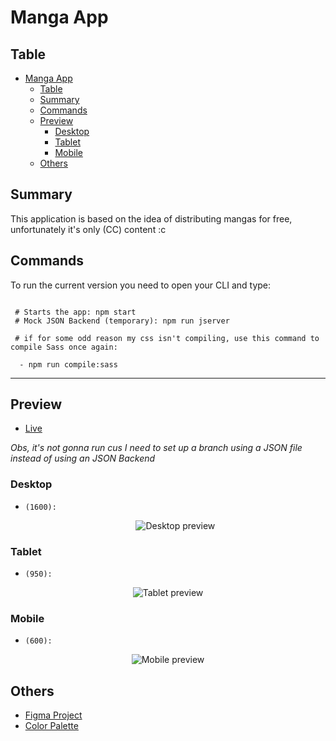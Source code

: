 # Manga App

## Table

- [Manga App](#manga-app)
  - [Table](#table)
  - [Summary](#summary)
  - [Commands](#commands)
  - [Preview](#preview)
    - [Desktop](#desktop)
    - [Tablet](#tablet)
    - [Mobile](#mobile)
  - [Others](#others)

## Summary

This application is based on the idea of distributing mangas for free, unfortunately it's only (CC) content :c

## Commands

To run the current version you need to open your CLI and type:

```

 # Starts the app: npm start
 # Mock JSON Backend (temporary): npm run jserver

```

```
 # if for some odd reason my css isn't compiling, use this command to compile Sass once again:

  - npm run compile:sass

```

---

## Preview

-   [Live](https://ny-manga-app.vercel.app)

_Obs, it's not gonna run cus I need to set up a branch using a JSON file instead of using an JSON Backend_

### Desktop

-   `(1600):`
    <p align="center"> 
      <img src="https://github.com/Nyyu/TCC/blob/main/preview/desktop-preview.png" alt='Desktop preview'> 
    </p>

### Tablet

-   `(950):`
<p align="center"> 
  <img src="https://github.com/Nyyu/TCC/blob/main/preview/tablet-preview.png" alt='Tablet preview'> 
</p>

### Mobile

-   `(600):`
<p align="center"> 
  <img src="https://github.com/Nyyu/TCC/blob/main/preview/mobile-preview.png" alt='Mobile preview'> 
</p>

## Others

-   [Figma Project](https://www.figma.com/file/Kcx9jFPDIu12fkrWYtahCf/TCC-Prototype?node-id=0%3A1)
-   [Color Palette](https://colorhunt.co/palette/171717444444da0037ededed)

